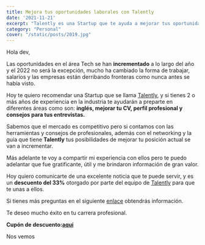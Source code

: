 ```yaml
---
title: Mejora tus oportunidades laborales con Talently
date: '2021-11-21'
excerpt: "Talently es una Startup que te ayuda a mejorar tus oportunidades para conseguir empleo..."
category: "Personal"
cover: "/static/posts/2019.jpg"
---
```


Hola dev,

Las oportunidades en el área Tech se han **incrementado** a lo largo del año y el 2022 no será la excepción, mucho ha cambiado la forma de trabajar, salarios y las empresas están derribando fronteras como nunca antes se había visto.

Hoy te quiero recomendar una Startup  que se llama [Talently](https://talently.tech/), y si tienes 2 o más años de experiencia en la industria te ayudarán a preparte en diferentes áreas como son: **inglés, mejorar tu CV, perfil profesional y consejos para tus entrevistas.**

Sabemos que el mercado es competitivo pero si contamos con las herramientas y consejos de profesionales, además con el networking y la guía que tiene **Talently** tus posibilidades de mejorar tu posición actual se van a incrementar.

Más adelante te voy a compartir mi experiencia con ellos pero te puedo adelantar que fue gratificante, útil y me brindaron información de gran valor.

Hoy quiero comunicarte de una excelente noticia que te puede servir, y es un **descuento del 33%** otorgado por parte del equipo de [Talently](https://talently.tech/r/?code=ICTAC1) para que te unas a ellos.

Si tienes más preguntas en el siguiente [enlace](https://talently.tech/?utm_source=Facebook&utm_medium=organico&utm_campaign=TalentlyLanding-Engagement&utm_content=Intereses&utm_term=embajadores) obtendrás información.

Te deseo mucho éxito en tu carrera profesional.

**Cupón de descuento:[aquí](https://talently.tech/r/?code=ICTAC1)**

Nos vemos

